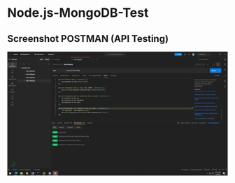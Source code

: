 # Node.js-MongoDB-Test

## Screenshot POSTMAN (API Testing)

![alt text](https://github.com/HarshAditya23/Node.js-MongoDB-Test/blob/main/SS/Screenshot%20(74).jpg?raw=true)
